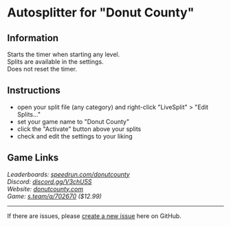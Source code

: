 # Autosplitter for "Donut County"
## Information
Starts the timer when starting any level.  
Splits are available in the settings.  
Does not reset the timer.

## Instructions
* open your split file (any category) and right-click "LiveSplit" > "Edit Splits..."
* set your game name to "Donut County"
* click the "Activate" button above your splits
* check and edit the settings to your liking

## Game Links
*Leaderboards: [speedrun.com/donutcounty](https://speedrun.com/donutcounty)*  
*Discord: [discord.gg/V3chU5S](https://discord.gg/V3chU5S)*  
*Website: [donutcounty.com](https://donutcounty.com)*  
*Game: [s.team/a/702670](https://s.team/a/702670) ($12.99)*

---
If there are issues, please [create a new issue](https://github.com/just-ero/AutoSplitTools/issues/new/choose) here on GitHub.